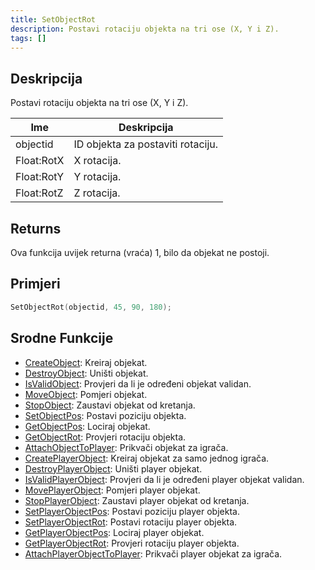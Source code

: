 ```yaml
---
title: SetObjectRot
description: Postavi rotaciju objekta na tri ose (X, Y i Z).
tags: []
---
```


## Deskripcija

Postavi rotaciju objekta na tri ose (X, Y i Z).

| Ime        | Deskripcija                       |
| ---------- | --------------------------------- |
| objectid   | ID objekta za postaviti rotaciju. |
| Float:RotX | X rotacija.                       |
| Float:RotY | Y rotacija.                       |
| Float:RotZ | Z rotacija.                       |

## Returns

Ova funkcija uvijek returna (vraća) 1, bilo da objekat ne postoji.

## Primjeri

```c
SetObjectRot(objectid, 45, 90, 180);
```

## Srodne Funkcije

- [CreateObject](CreateObject): Kreiraj objekat.
- [DestroyObject](DestroyObject): Uništi objekat.
- [IsValidObject](IsValidObject): Provjeri da li je određeni objekat validan.
- [MoveObject](MoveObject): Pomjeri objekat.
- [StopObject](StopObject): Zaustavi objekat od kretanja.
- [SetObjectPos](SetObjectPos): Postavi poziciju objekta.
- [GetObjectPos](GetObjectPos): Lociraj objekat.
- [GetObjectRot](GetObjectRot): Provjeri rotaciju objekta.
- [AttachObjectToPlayer](AttachObjectToPlayer): Prikvači objekat za igrača.
- [CreatePlayerObject](CreatePlayerObject): Kreiraj objekat za samo jednog igrača.
- [DestroyPlayerObject](DestroyPlayerObject): Uništi player objekat.
- [IsValidPlayerObject](IsValidPlayerObject): Provjeri da li je određeni player objekat validan.
- [MovePlayerObject](MovePlayerObject): Pomjeri player objekat.
- [StopPlayerObject](StopPlayerObject): Zaustavi player objekat od kretanja.
- [SetPlayerObjectPos](SetPlayerObjectPos): Postavi poziciju player objekta.
- [SetPlayerObjectRot](SetPlayerObjectRot): Postavi rotaciju player objekta.
- [GetPlayerObjectPos](GetPlayerObjectPos): Lociraj player objekat.
- [GetPlayerObjectRot](GetPlayerObjectRot): Provjeri rotaciju player objekta.
- [AttachPlayerObjectToPlayer](AttachPlayerObjectToPlayer): Prikvači player objekat za igrača.
